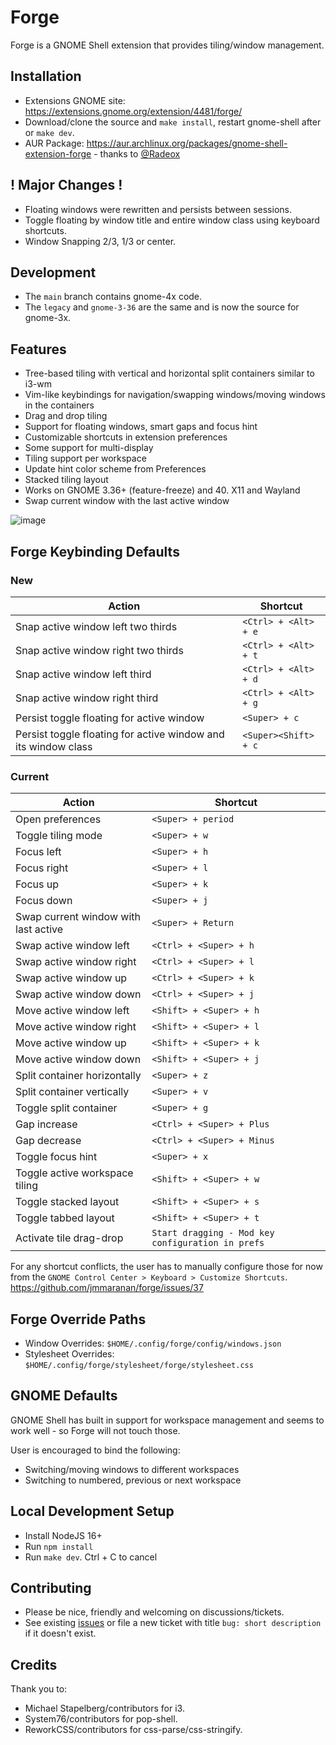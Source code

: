 # Forge

Forge is a GNOME Shell extension that provides tiling/window management.

## Installation
- Extensions GNOME site: https://extensions.gnome.org/extension/4481/forge/
- Download/clone the source and `make install`, restart gnome-shell after or `make dev`.
- AUR Package: https://aur.archlinux.org/packages/gnome-shell-extension-forge - thanks to [@Radeox](https://github.com/Radeox)

## ! Major Changes !
- Floating windows were rewritten and persists between sessions.
- Toggle floating by window title and entire window class using keyboard shortcuts.
- Window Snapping 2/3, 1/3 or center.

## Development

- The `main` branch contains gnome-4x code.
- The `legacy` and `gnome-3-36` are the same and is now the source for gnome-3x.

## Features

- Tree-based tiling with vertical and horizontal split containers similar to i3-wm
- Vim-like keybindings for navigation/swapping windows/moving windows in the containers
- Drag and drop tiling
- Support for floating windows, smart gaps and focus hint
- Customizable shortcuts in extension preferences
- Some support for multi-display
- Tiling support per workspace
- Update hint color scheme from Preferences
- Stacked tiling layout
- Works on GNOME 3.36+ (feature-freeze) and 40. X11 and Wayland
- Swap current window with the last active window

![image](https://user-images.githubusercontent.com/348125/146386593-8f53ea8b-2cf3-4d44-a613-bbcaf89f9d4a.png)

## Forge Keybinding Defaults

### New
| Action | Shortcut |
| --- | --- |
| Snap active window left two thirds | `<Ctrl> + <Alt> + e` |
| Snap active window right two thirds | `<Ctrl> + <Alt> + t` |
| Snap active window left third | `<Ctrl> + <Alt> + d` |
| Snap active window right third | `<Ctrl> + <Alt> + g` |
| Persist toggle floating for active window | `<Super> + c` |
| Persist toggle floating for active window and its window class | `<Super><Shift> + c` |

### Current

| Action | Shortcut |
| --- | --- |
| Open preferences | `<Super> + period` |
| Toggle tiling mode |`<Super> + w` |
| Focus left | `<Super> + h` |
| Focus right | `<Super> + l` |
| Focus up | `<Super> + k` |
| Focus down | `<Super> + j` |
| Swap current window with last active | `<Super> + Return` |
| Swap active window left | `<Ctrl> + <Super> + h` |
| Swap active window right | `<Ctrl> + <Super> + l` |
| Swap active window up | `<Ctrl> + <Super> + k` |
| Swap active window down | `<Ctrl> + <Super> + j` |
| Move active window left | `<Shift> + <Super> + h` |
| Move active window right | `<Shift> + <Super> + l` |
| Move active window up | `<Shift> + <Super> + k` |
| Move active window down | `<Shift> + <Super> + j` |
| Split container horizontally | `<Super> + z` |
| Split container vertically | `<Super> + v` |
| Toggle split container | `<Super> + g` |
| Gap increase | `<Ctrl> + <Super> + Plus` |
| Gap decrease | `<Ctrl> + <Super> + Minus` |
| Toggle focus hint | `<Super> + x` |
| Toggle active workspace tiling | `<Shift> + <Super> + w` |
| Toggle stacked layout | `<Shift> + <Super> + s` |
| Toggle tabbed layout | `<Shift> + <Super> + t` |
| Activate tile drag-drop | `Start dragging - Mod key configuration in prefs` |


For any shortcut conflicts, the user has to manually configure those for now from the
`GNOME Control Center > Keyboard > Customize Shortcuts`. https://github.com/jmmaranan/forge/issues/37

## Forge Override Paths
- Window Overrides: `$HOME/.config/forge/config/windows.json`
- Stylesheet Overrides: `$HOME/.config/forge/stylesheet/forge/stylesheet.css`

## GNOME Defaults

GNOME Shell has built in support for workspace management and seems to work well - so Forge will not touch those.

User is encouraged to bind the following:
- Switching/moving windows to different workspaces
- Switching to numbered, previous or next workspace

## Local Development Setup

- Install NodeJS 16+
- Run `npm install`
- Run `make dev`. Ctrl + C to cancel

## Contributing

- Please be nice, friendly and welcoming on discussions/tickets.
- See existing [issues](https://github.com/jmmaranan/forge/issues) or file a new ticket with title `bug: short description` if it doesn't exist.

## Credits

Thank you to: 
- Michael Stapelberg/contributors for i3.
- System76/contributors for pop-shell.
- ReworkCSS/contributors for css-parse/css-stringify.
